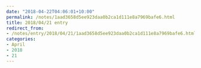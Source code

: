 ```yaml
---
date: "2018-04-22T04:06:01+10:00"
permalink: /notes/1aad3658d5ee923daa0b2ca1d111e8a7969bafe6.html
title: 2018/04/21 entry
redirect_from:
- /notes/entry/2018/04/21/1aad3658d5ee923daa0b2ca1d111e8a7969bafe6.html
categories:
- April
- 2018
- 21
---
```

